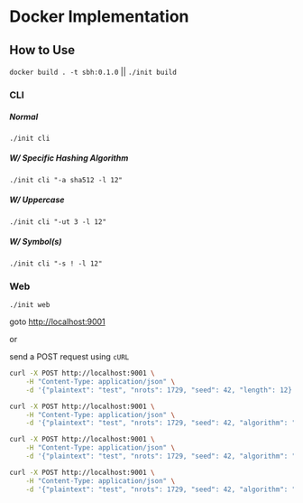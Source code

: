 # Docker Implementation

## How to Use

`docker build . -t sbh:0.1.0` || `./init build`

### CLI

##### Normal

`./init cli`

##### W/ Specific Hashing Algorithm

`./init cli "-a sha512 -l 12"`

##### W/ Uppercase

`./init cli "-ut 3 -l 12"`

##### W/ Symbol(s)

`./init cli "-s ! -l 12"`

### Web

`./init web`

goto <http://localhost:9001>

or

send a POST request using `cURL`

```BASH
curl -X POST http://localhost:9001 \
	-H "Content-Type: application/json" \
	-d '{"plaintext": "test", "nrots": 1729, "seed": 42, "length": 12}'
```

```BASH
curl -X POST http://localhost:9001 \
	-H "Content-Type: application/json" \
	-d '{"plaintext": "test", "nrots": 1729, "seed": 42, "algorithm": "sha512", "length": 12}'
```

```BASH
curl -X POST http://localhost:9001 \
	-H "Content-Type: application/json" \
	-d '{"plaintext": "test", "nrots": 1729, "seed": 42, "algorithm": "sha512", "uppercasetimes": 2, "length": 12}'
```

```BASH
curl -X POST http://localhost:9001 \
	-H "Content-Type: application/json" \
	-d '{"plaintext": "test", "nrots": 1729, "seed": 42, "algorithm": "sha512", "uppercasetimes": 2, "symbols": "!@#$", "length": 12}'
```
